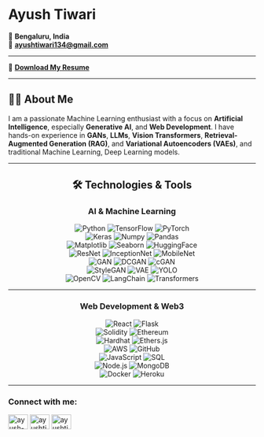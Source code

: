 # Ayush Tiwari

📍 **Bengaluru, India**  
📧 **[ayushtiwari134@gmail.com](mailto:ayushtiwari134@gmail.com)**

---

📄 **[Download My Resume](https://drive.google.com/file/d/1w8Vq8UzPe_k4SUR501MR7IQAci2Melb-/view?usp=sharing)**

---

## 👨‍💻 About Me

I am a passionate Machine Learning enthusiast with a focus on **Artificial Intelligence**, especially **Generative AI**, and **Web Development**. I have hands-on experience in **GANs**, **LLMs**, **Vision Transformers**, **Retrieval-Augmented Generation (RAG)**, and **Variational Autoencoders (VAEs)**, and traditional Machine Learning, Deep Learning models.

---

<div align="center">

## 🛠️ Technologies & Tools

### **AI & Machine Learning**

![Python](https://img.shields.io/badge/-Python-3776AB?logo=python&logoColor=white&style=for-the-badge&logoWidth=50) ![TensorFlow](https://img.shields.io/badge/-TensorFlow-FF6F00?logo=tensorflow&logoColor=white&style=for-the-badge&logoWidth=50) ![PyTorch](https://img.shields.io/badge/-PyTorch-EE4C2C?logo=pytorch&logoColor=white&style=for-the-badge&logoWidth=50)  
![Keras](https://img.shields.io/badge/-Keras-D00000?logo=keras&logoColor=white&style=for-the-badge&logoWidth=50) ![Numpy](https://img.shields.io/badge/-Numpy-013243?logo=numpy&logoColor=white&style=for-the-badge&logoWidth=50) ![Pandas](https://img.shields.io/badge/-Pandas-150458?logo=pandas&logoColor=white&style=for-the-badge&logoWidth=50)  
![Matplotlib](https://img.shields.io/badge/-Matplotlib-11557C?logo=python&logoColor=white&style=for-the-badge&logoWidth=50) ![Seaborn](https://img.shields.io/badge/-Seaborn-4C4C4C?logo=python&logoColor=white&style=for-the-badge&logoWidth=50) ![HuggingFace](https://img.shields.io/badge/-HuggingFace-FFD700?logo=huggingface&logoColor=black&style=for-the-badge&logoWidth=50)  
![ResNet](https://img.shields.io/badge/-ResNet-8E44AD?logo=python&logoColor=white&style=for-the-badge&logoWidth=50) ![InceptionNet](https://img.shields.io/badge/-InceptionNet-2ECC71?logo=python&logoColor=white&style=for-the-badge&logoWidth=50) ![MobileNet](https://img.shields.io/badge/-MobileNet-3498DB?logo=python&logoColor=white&style=for-the-badge&logoWidth=50)  
![GAN](https://img.shields.io/badge/-GAN-FFA500?logo=python&logoColor=white&style=for-the-badge&logoWidth=50) ![DCGAN](https://img.shields.io/badge/-DCGAN-2ECC71?logo=python&logoColor=white&style=for-the-badge&logoWidth=50) ![cGAN](https://img.shields.io/badge/-cGAN-FFC300?logo=python&logoColor=white&style=for-the-badge&logoWidth=50)  
![StyleGAN](https://img.shields.io/badge/-StyleGAN-8E44AD?logo=python&logoColor=white&style=for-the-badge&logoWidth=50) ![VAE](https://img.shields.io/badge/-VAE-3498DB?logo=python&logoColor=white&style=for-the-badge&logoWidth=50) ![YOLO](https://img.shields.io/badge/-YOLO-3E8E41?logo=python&logoColor=white&style=for-the-badge&logoWidth=50)  
![OpenCV](https://img.shields.io/badge/-OpenCV-5C3EE8?logo=opencv&logoColor=white&style=for-the-badge&logoWidth=50) ![LangChain](https://img.shields.io/badge/-LangChain-FF6F00?logo=python&logoColor=white&style=for-the-badge&logoWidth=50) ![Transformers](https://img.shields.io/badge/-Transformers-FFD700?logo=huggingface&logoColor=black&style=for-the-badge&logoWidth=50)

---

### **Web Development & Web3**

![React](https://img.shields.io/badge/-React-61DAFB?logo=react&logoColor=black&style=for-the-badge&logoWidth=50) ![Flask](https://img.shields.io/badge/-Flask-000000?logo=flask&logoColor=white&style=for-the-badge&logoWidth=50)  
![Solidity](https://img.shields.io/badge/-Solidity-363636?logo=solidity&logoColor=white&style=for-the-badge&logoWidth=50) ![Ethereum](https://img.shields.io/badge/-Ethereum-3C3C3D?logo=ethereum&logoColor=white&style=for-the-badge&logoWidth=50)  
![Hardhat](https://img.shields.io/badge/-Hardhat-181717?logo=hardhat&logoColor=white&style=for-the-badge&logoWidth=50) ![Ethers.js](https://img.shields.io/badge/-Ethers.js-F7DF1E?logo=ethers&logoColor=black&style=for-the-badge&logoWidth=50)  
![AWS](https://img.shields.io/badge/-AWS-FF9900?logo=amazon-aws&logoColor=white&style=for-the-badge&logoWidth=50) ![GitHub](https://img.shields.io/badge/-GitHub-181717?logo=github&logoColor=white&style=for-the-badge&logoWidth=50)  
![JavaScript](https://img.shields.io/badge/-JavaScript-F7DF1E?logo=javascript&logoColor=black&style=for-the-badge&logoWidth=50) ![SQL](https://img.shields.io/badge/-SQL-336791?logo=postgresql&logoColor=white&style=for-the-badge&logoWidth=50)  
![Node.js](https://img.shields.io/badge/-Node.js-339933?logo=node.js&logoColor=white&style=for-the-badge&logoWidth=50) ![MongoDB](https://img.shields.io/badge/-MongoDB-47A248?logo=mongodb&logoColor=white&style=for-the-badge&logoWidth=50)  
![Docker](https://img.shields.io/badge/-Docker-2496ED?logo=docker&logoColor=white&style=for-the-badge&logoWidth=50) ![Heroku](https://img.shields.io/badge/-Heroku-430098?logo=heroku&logoColor=white&style=for-the-badge&logoWidth=50)

</div>

---
### Connect with me:


<a href="https://linkedin.com/in/ayushtiwari-ba10aa264" target="blank"><img align="center" src="https://raw.githubusercontent.com/rahuldkjain/github-profile-readme-generator/master/src/images/icons/Social/linked-in-alt.svg" alt="ayush-tiwari-ba10aa264" height="30" width="40" /></a>
<a href="https://x.com/ayushtiwari134" target="blank"><img align="center" src="https://raw.githubusercontent.com/rahuldkjain/github-profile-readme-generator/master/src/images/icons/Social/twitter.svg" alt="ayushtiwari134" height="30" width="40" /></a>
<a href="https://www.kaggle.com/ayushtiwari134" target="blank"><img align="center" src="https://raw.githubusercontent.com/rahuldkjain/github-profile-readme-generator/master/src/images/icons/Social/kaggle.svg" alt="ayushtiwari134" height="30" width="40" /></a>

